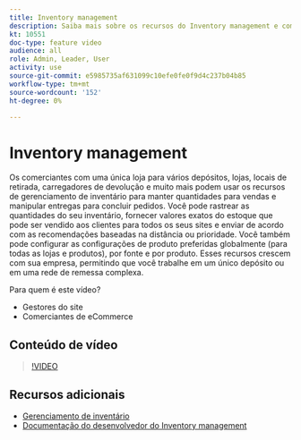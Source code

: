 ```yaml
---
title: Inventory management
description: Saiba mais sobre os recursos do Inventory management e como usá-los para trabalhar em um único depósito ou em uma rede de entrega complexa.
kt: 10551
doc-type: feature video
audience: all
role: Admin, Leader, User
activity: use
source-git-commit: e5985735af631099c10efe0fe0f9d4c237b04b85
workflow-type: tm+mt
source-wordcount: '152'
ht-degree: 0%

---
```


# Inventory management

Os comerciantes com uma única loja para vários depósitos, lojas, locais de retirada, carregadores de devolução e muito mais podem usar os recursos de gerenciamento de inventário para manter quantidades para vendas e manipular entregas para concluir pedidos. Você pode rastrear as quantidades do seu inventário, fornecer valores exatos do estoque que pode ser vendido aos clientes para todos os seus sites e enviar de acordo com as recomendações baseadas na distância ou prioridade. Você também pode configurar as configurações de produto preferidas globalmente (para todas as lojas e produtos), por fonte e por produto. Esses recursos crescem com sua empresa, permitindo que você trabalhe em um único depósito ou em uma rede de remessa complexa.

Para quem é este vídeo?

- Gestores do site
- Comerciantes de eCommerce

## Conteúdo de vídeo

>[!VIDEO](https://video.tv.adobe.com/v/343748?quality=12&learn=on)

## Recursos adicionais

- [Gerenciamento de inventário](https://docs.magento.com/user-guide/catalog/inventory-management.html)
- [Documentação do desenvolvedor do Inventory management](https://devdocs.magento.com/guides/v2.4/inventory/index.html)
